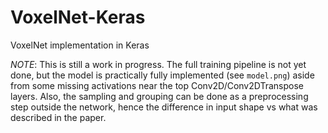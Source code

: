 # VoxelNet-Keras
VoxelNet implementation in Keras

*NOTE*: This is still a work in progress. The full training pipeline is not yet done, but the model is practically fully implemented (see `model.png`) aside from some missing activations near the top Conv2D/Conv2DTranspose layers. Also, the sampling and grouping can be done as a preprocessing step outside the network, hence the difference in input shape vs what was described in the paper.
